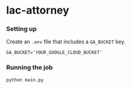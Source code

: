 # lac-attorney


### Setting up
Create an `.env` file that includes a `GA_BUCKET` key.

```
GA_BUCKET='YOUR_GOOGLE_CLOUD_BUCKET'
```

### Running the job

```
python main.py
```
